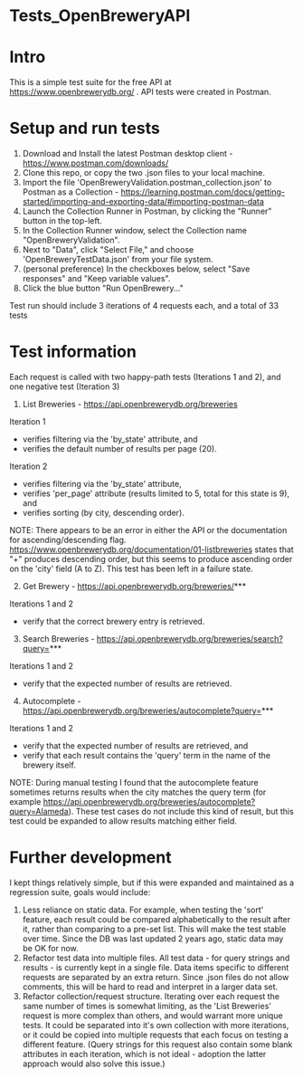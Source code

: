 # Tests_OpenBreweryAPI

# Intro
This is a simple test suite for the free API at https://www.openbrewerydb.org/ . API tests were created in Postman.
# Setup and run tests
1) Download and Install the latest Postman desktop client - https://www.postman.com/downloads/ 
2) Clone this repo, or copy the two .json files to your local machine.
3) Import the file 'OpenBreweryValidation.postman_collection.json' to Postman as a Collection - https://learning.postman.com/docs/getting-started/importing-and-exporting-data/#importing-postman-data
4) Launch the Collection Runner in Postman, by clicking the "Runner" button in the top-left.
5) In the Collection Runner window, select the Collection name "OpenBreweryValidation".
6) Next to "Data", click "Select File," and choose 'OpenBreweryTestData.json' from your file system.
7) (personal preference) In the checkboxes below, select "Save responses" and "Keep variable values".
8) Click the blue button "Run OpenBrewery..."

Test run should include 3 iterations of 4 requests each, and a total of 33 tests

# Test information
Each request is called with two happy-path tests (Iterations 1 and 2), and one negative test (Iteration 3)

1) List Breweries - https://api.openbrewerydb.org/breweries

Iteration 1  
- verifies filtering via the 'by_state' attribute, and 
- verifies the default number of results per page (20).

Iteration 2  
- verifies filtering via the 'by_state' attribute, 
- verifies 'per_page' attribute (results limited to 5, total for this state is 9), and
- verifies sorting (by city, descending order).

NOTE: There appears to be an error in either the API or the documentation for ascending/descending flag. https://www.openbrewerydb.org/documentation/01-listbreweries states that "+" produces descending order, but this seems to produce ascending order on the 'city' field (A to Z). This test has been left in a failure state.

2) Get Brewery - https://api.openbrewerydb.org/breweries/***

Iterations 1 and 2
- verify that the correct brewery entry is retrieved.

3) Search Breweries - https://api.openbrewerydb.org/breweries/search?query=***

Iterations 1 and 2
- verify that the expected number of results are retrieved.

4) Autocomplete - https://api.openbrewerydb.org/breweries/autocomplete?query=***

Iterations 1 and 2
- verify that the expected number of results are retrieved, and
- verify that each result contains the 'query' term in the name of the brewery itself.

NOTE: During manual testing I found that the autocomplete feature sometimes returns results when the city matches the query term (for example https://api.openbrewerydb.org/breweries/autocomplete?query=Alameda). These test cases do not include this kind of result, but this test could be expanded to allow results matching either field.

# Further development
I kept things relatively simple, but if this were expanded and maintained as a regression suite, goals would include:
1) Less reliance on static data. For example, when testing the 'sort' feature, each result could be compared alphabetically to the result after it, rather than comparing to a pre-set list. This will make the test stable over time. Since the DB was last updated 2 years ago, static data may be OK for now.
2) Refactor test data into multiple files. All test data - for query strings and results - is currently kept in a single file. Data items specific to different requests are separated by an extra return. Since .json files do not allow comments, this will be hard to read and interpret in a larger data set. 
3) Refactor collection/request structure. Iterating over each request the same number of times is somewhat limiting, as the 'List Breweries' request is more complex than others, and would warrant more unique tests. It could be separated into it's own collection with more iterations, or it could be copied into multiple requests that each focus on testing a different feature. (Query strings for this request also contain some blank attributes in each iteration, which is not ideal - adoption the latter approach would also solve this issue.)


